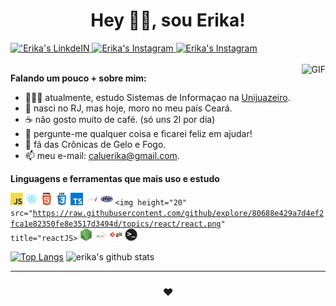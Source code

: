 <h1 align="center"> Hey 👋🏽, sou Erika! </h1>
<a href="https://www.linkedin.com/in/erika-lopes/" >
  <img alt="'Erika's LinkdeIN" width="22px" src="https://cdn.jsdelivr.net/npm/simple-icons@v3/icons/linkedin.svg" />
</a>

<a href="https://www.instagram.com/erika.lxpes/">
  <img alt="Erika's Instagram" width="22px" src="https://cdn.jsdelivr.net/npm/simple-icons@v3/icons/instagram.svg" />
</a>
<a href="https://wa.me/55997266297">
  <img alt="Erika's Instagram" width="22px" src="https://cdn.jsdelivr.net/npm/simple-icons@3.7.0/icons/whatsapp.svg" />
</a>

<br />
<br />
<img align="right" alt="GIF" src="https://media.tenor.com/images/c73a99c691bdc841e78a408608fb47e8/tenor.gif" />
  
**Falando um pouco + sobre mim:**

- 👨🏽‍💻 atualmente, estudo Sistemas de Informaçao na [Unijuazeiro](https://https://unijuazeiro.edu.br).
- 🌱 nasci no RJ, mas hoje, moro no meu país Ceará.
- ☕ não gosto muito de café. (só uns 2l por dia)
- 💬 pergunte-me qualquer coisa e ficarei feliz em ajudar!
- 👑 fã das Crônicas de Gelo e Fogo.
- 📫 meu e-mail: caluerika@gmail.com.


**Linguagens e ferramentas que mais uso e estudo**  
 
<code><img height="20" src="https://raw.githubusercontent.com/github/explore/80688e429a7d4ef2fca1e82350fe8e3517d3494d/topics/javascript/javascript.png"></code>
<code><img height="20" src="https://raw.githubusercontent.com/github/explore/80688e429a7d4ef2fca1e82350fe8e3517d3494d/topics/react-native/react-native.png" title="react-native"></code>
<code><img height="20" src="https://raw.githubusercontent.com/github/explore/80688e429a7d4ef2fca1e82350fe8e3517d3494d/topics/html/html.png"></code>
<code><img height="20" src="https://raw.githubusercontent.com/github/explore/80688e429a7d4ef2fca1e82350fe8e3517d3494d/topics/css/css.png"></code>
<code><img height="20" src="https://raw.githubusercontent.com/github/explore/80688e429a7d4ef2fca1e82350fe8e3517d3494d/topics/typescript/typescript.png"></code>
<code><img height="20" src="https://raw.githubusercontent.com/github/explore/80688e429a7d4ef2fca1e82350fe8e3517d3494d/topics/jekyll/jekyll.png"></code>
<code><img height="20" src="https://raw.githubusercontent.com/github/explore/80688e429a7d4ef2fca1e82350fe8e3517d3494d/topics/php/php.png"></code>
<code><img height="20" src="https://raw.githubusercontent.com/github/explore/80688e429a7d4ef2fca1e82350fe8e3517d3494d/topics/react/react.png" title="reactJS></code>
<code><img height="20" src="https://raw.githubusercontent.com/github/explore/80688e429a7d4ef2fca1e82350fe8e3517d3494d/topics/nodejs/nodejs.png"></code>
<code><img height="20" src="https://raw.githubusercontent.com/github/explore/80688e429a7d4ef2fca1e82350fe8e3517d3494d/topics/mysql/mysql.png"></code>
<code><img height="20" src="https://raw.githubusercontent.com/github/explore/80688e429a7d4ef2fca1e82350fe8e3517d3494d/topics/git/git.png"></code>
<code><img height="20" src="https://raw.githubusercontent.com/github/explore/80688e429a7d4ef2fca1e82350fe8e3517d3494d/topics/terminal/terminal.png"></code>


[![Top Langs](https://github-readme-stats.vercel.app/api/top-langs/?username=erikalopes&layout=compact)](https://github.com/erikalopes/github-readme-stats)
![erika's github stats](https://github-readme-stats.vercel.app/api?username=erikalopes&show_icons=true&theme=bear&count_private=true)

<hr>
<h3 align="center"><strong> ❤ </strong> </h3>
